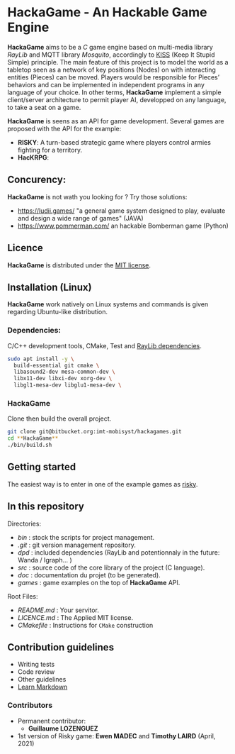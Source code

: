# HackaGame - An Hackable Game Engine

**HackaGame** aims to be a *C* game engine based on multi-media library *RayLib* and MQTT library *Mosquito*, accordingly to [KISS](https://fr.wikipedia.org/wiki/Principe_KISS)  (Keep It Stupid Simple) principle.
The main feature of this project is to model the world as a tabletop seen as a network of key positions (Nodes) on with 
interacting entities (Pieces) can be moved.
Players would be responsible for Pieces’ behaviors and can be implemented in independent programs in any language of your choice.
In other terms, **HackaGame** implement a simple client/server architecture to permit player AI, developped on any language, to take a seat on a game.

**HackaGame** is seens as an API for game development.
Several games are proposed with the API for the example:

- **RISKY**: A turn-based strategic game where players control armies fighting for a territory.
- **HacKRPG**:

## Concurency:

**HackaGame** is not wath you looking for ? Try those solutions:

- https://ludii.games/ "a general game system designed to play, evaluate and design a wide range of games" (JAVA)
- https://www.pommerman.com/ an hackable Bomberman game (Python)

## Licence

**HackaGame** is distributed under the [MIT license](./LICENCE.md).

## Installation (Linux)

**HackaGame** work natively on Linux systems and commands is given regarding Ubuntu-like distribution.

### Dependencies:

C/C++ development tools, CMake, Test and [RayLib dependencies](https://github.com/raysan5/raylib/wiki/Working-on-GNU-Linux).

```bash
sudo apt install -y \
  build-essential git cmake \
  libasound2-dev mesa-common-dev \
  libx11-dev libxi-dev xorg-dev \
  libgl1-mesa-dev libglu1-mesa-dev \
```

### **HackaGame**

Clone then build the overall project.

```bash
git clone git@bitbucket.org:imt-mobisyst/hackagames.git
cd **HackaGame**
./bin/build.sh
```

## Getting started

The easiest way is to enter in one of the example games as [risky](./games/risky).

## In this repository

Directories:

- *bin* : stock the scripts for project management.
- *.git* : git version management repository.
- *dpd* : included dependencies (RayLib and potentionnaly in the future: Wanda / Igraph... )
- *src* : source code of the core library of the project (C language).
- *doc* : documentation du projet (to be generated).
- *games* : game examples on the top of **HackaGame** API.

Root Files:

- *README.md* : Your servitor.
- *LICENCE.md* : The Applied MIT license.
- *CMakefile* : Instructions for `CMake` construction

## Contribution guidelines

* Writing tests
* Code review
* Other guidelines
* [Learn Markdown](https://bitbucket.org/tutorials/markdowndemo)

### Contributors

- Permanent contributor:
  * **Guillaume LOZENGUEZ**
- 1st version of Risky game: **Ewen MADEC** and **Timothy LAIRD** (April, 2021)
